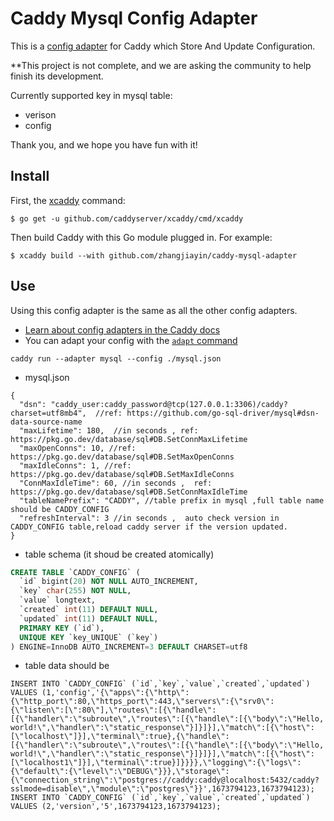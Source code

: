 Caddy Mysql Config Adapter
==========================

This is a [config adapter](https://caddyserver.com/docs/config-adapters) for Caddy which Store And Update Configuration.

**This project is not complete, and we are asking the community to help finish its development.


Currently supported key in mysql table:

* verison 
* config


Thank you, and we hope you have fun with it!

## Install

First, the [xcaddy](https://github.com/caddyserver/xcaddy) command:

```shell
$ go get -u github.com/caddyserver/xcaddy/cmd/xcaddy
```

Then build Caddy with this Go module plugged in. For example:

```shell
$ xcaddy build --with github.com/zhangjiayin/caddy-mysql-adapter
```

## Use

Using this config adapter is the same as all the other config adapters.

- [Learn about config adapters in the Caddy docs](https://caddyserver.com/docs/config-adapters)
- You can adapt your config with the [`adapt` command](https://caddyserver.com/docs/command-line#caddy-adapt)
```
caddy run --adapter mysql --config ./mysql.json
```
- mysql.json
```
{
  "dsn": "caddy_user:caddy_password@tcp(127.0.0.1:3306)/caddy?charset=utf8mb4",  //ref: https://github.com/go-sql-driver/mysql#dsn-data-source-name
  "maxLifetime": 180,  //in seconds , ref: https://pkg.go.dev/database/sql#DB.SetConnMaxLifetime
  "maxOpenConns": 10, //ref: https://pkg.go.dev/database/sql#DB.SetMaxOpenConns
  "maxIdleConns": 1, //ref: https://pkg.go.dev/database/sql#DB.SetMaxIdleConns
  "ConnMaxIdleTime": 60, //in seconds ,  ref: https://pkg.go.dev/database/sql#DB.SetConnMaxIdleTime
  "tableNamePrefix": "CADDY", //table prefix in mysql ,full table name should be CADDY_CONFIG
  "refreshInterval": 3 //in seconds ,  auto check version in  CADDY_CONFIG table,reload caddy server if the version updated.
}
```
- table schema (it shoud be created atomically)
```SQL
CREATE TABLE `CADDY_CONFIG` (
  `id` bigint(20) NOT NULL AUTO_INCREMENT,
  `key` char(255) NOT NULL,
  `value` longtext,
  `created` int(11) DEFAULT NULL,
  `updated` int(11) DEFAULT NULL,
  PRIMARY KEY (`id`),
  UNIQUE KEY `key_UNIQUE` (`key`)
) ENGINE=InnoDB AUTO_INCREMENT=3 DEFAULT CHARSET=utf8
```
- table data should be 
```
INSERT INTO `CADDY_CONFIG` (`id`,`key`,`value`,`created`,`updated`) VALUES (1,'config','{\"apps\":{\"http\":{\"http_port\":80,\"https_port\":443,\"servers\":{\"srv0\":{\"listen\":[\":80\"],\"routes\":[{\"handle\":[{\"handler\":\"subroute\",\"routes\":[{\"handle\":[{\"body\":\"Hello, world!\",\"handler\":\"static_response\"}]}]}],\"match\":[{\"host\":[\"localhost\"]}],\"terminal\":true},{\"handle\":[{\"handler\":\"subroute\",\"routes\":[{\"handle\":[{\"body\":\"Hello, world!\",\"handler\":\"static_response\"}]}]}],\"match\":[{\"host\":[\"localhost1\"]}],\"terminal\":true}]}}}},\"logging\":{\"logs\":{\"default\":{\"level\":\"DEBUG\"}}},\"storage\":{\"connection_string\":\"postgres://caddy:caddy@localhost:5432/caddy?sslmode=disable\",\"module\":\"postgres\"}}',1673794123,1673794123);
INSERT INTO `CADDY_CONFIG` (`id`,`key`,`value`,`created`,`updated`) VALUES (2,'version','5',1673794123,1673794123);

```
